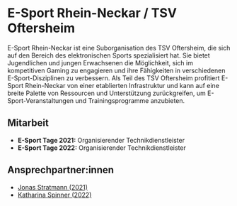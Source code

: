 # E-Sport Rhein-Neckar / TSV Oftersheim
E-Sport Rhein-Neckar ist eine Suborganisation des TSV Oftersheim, die sich auf den Bereich des elektronischen Sports spezialisiert hat. Sie bietet Jugendlichen und jungen Erwachsenen die Möglichkeit, sich im kompetitiven Gaming zu engagieren und ihre Fähigkeiten in verschiedenen E-Sport-Disziplinen zu verbessern. Als Teil des TSV Oftersheim profitiert E-Sport Rhein-Neckar von einer etablierten Infrastruktur und kann auf eine breite Palette von Ressourcen und Unterstützung zurückgreifen, um E-Sport-Veranstaltungen und Trainingsprogramme anzubieten.

## Mitarbeit
* **E-Sport Tage 2021:** Organisierender Technikdienstleister
* **E-Sport Tage 2022:** Organisierender Technikdienstleister

## Ansprechpartner:innen
* [Jonas Stratmann (2021)](../personen/jonasstratmann.md)
* [Katharina Spinner (2022)](../personen/katharinaspinner.md)